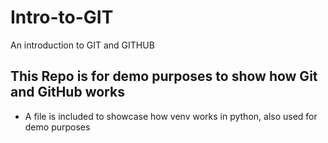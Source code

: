 # Intro-to-GIT
An introduction to GIT and GITHUB

## This Repo is for demo purposes to show how Git and GitHub works
* A file is included to showcase how venv works in python, also used for demo purposes

